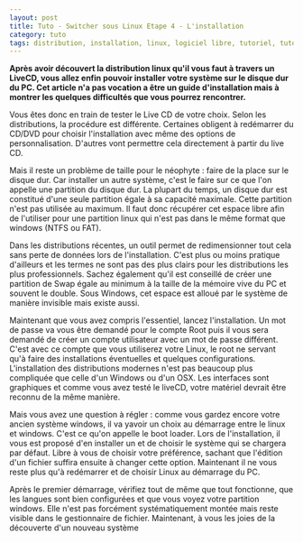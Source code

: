 ```yaml
---
layout: post
title: Tuto - Switcher sous Linux Etape 4 - L'installation
category: tuto
tags: distribution, installation, linux, logiciel libre, tutoriel, tuto
---
```

**Après avoir découvert la distribution linux qu'il vous faut à travers un LiveCD, vous allez enfin pouvoir installer votre système sur le disque dur du PC. Cet article n'a pas vocation a être un guide d'installation mais à montrer les quelques difficultés que vous pourrez rencontrer.**

Vous êtes donc en train de tester le Live CD de votre choix. Selon les distributions, la procédure est différente. Certaines obligent à redémarrer du CD/DVD pour choisir l'installation avec même des options de personnalisation. D'autres vont permettre cela directement à partir du live CD.

Mais il reste un problème de taille pour le néophyte : faire de la place sur le disque dur. Car installer un autre système, c'est le faire sur ce que l'on appelle une partition du disque dur. La plupart du temps, un disque dur est constitué d'une seule partition égale à sa capacité maximale. Cette partition n'est pas utilisée au maximum. Il faut donc récupérer cet espace libre afin de l'utiliser pour une partition linux qui n'est pas dans le même format que windows (NTFS ou FAT).

Dans les distributions récentes, un outil permet de redimensionner tout cela sans perte de données lors de l'installation. C'est plus ou moins pratique d'ailleurs et les termes ne sont pas des plus clairs pour les distributions les plus professionnels. Sachez également qu'il est conseillé de créer une partition de Swap égale au minimum à la taille de la mémoire vive du PC et souvent le double. Sous Windows, cet espace est alloué par le système de manière invisible mais existe aussi.

Maintenant que vous avez compris l'essentiel, lancez l'installation. Un mot de passe va vous être demandé pour le compte Root puis il vous sera demandé de créer un compte utilisateur avec un mot de passe différent. C'est avec ce compte que vous utiliserez votre Linux, le root ne servant qu'à faire des installations éventuelles et quelques configurations. L'installation des distributions modernes n'est pas beaucoup plus compliquée que celle d'un Windows ou d'un OSX. Les interfaces sont graphiques et comme vous avez testé le liveCD, votre matériel devrait être reconnu de la même manière.

Mais vous avez une question à régler : comme vous gardez encore votre ancien système windows, il va yavoir un choix au démarrage entre le linux et windows. C'est ce qu'on appelle le boot loader. Lors de l'installation, il vous est proposé d'en installer un et de choisir le système qui se chargera par défaut. Libre à vous de choisir votre préférence, sachant que l'édition d'un fichier suffira ensuite à changer cette option. Maintenant il ne vous reste plus qu'à redémarrer et de choisir Linux au démarrage du PC.

Après le premier démarrage, vérifiez tout de même que tout fonctionne, que les langues sont bien configurées et que vous voyez votre partition windows. Elle n'est pas forcément systématiquement montée mais reste visible dans le gestionnaire de fichier. Maintenant, à vous les joies de la découverte d'un nouveau système
